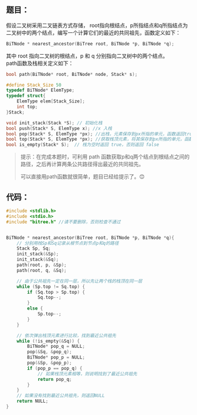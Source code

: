 ## 题目：

假设二叉树采用二叉链表方式存储， root指向根结点，p所指结点和q所指结点为二叉树中的两个结点，编写一个计算它们的最近的共同祖先，函数定义如下：

```cpp
BiTNode * nearest_ancestor(BiTree root, BiTNode *p, BiTNode *q);
```

其中 root 指向二叉树的根结点，p 和 q 分别指向二叉树中的两个结点。  
path函数及栈相关定义如下：

```cpp
bool path(BiTNode* root, BiTNode* node, Stack* s);

#define Stack_Size 50
typedef BiTNode* ElemType;
typedef struct{
    ElemType elem[Stack_Size];
    int top;
}Stack;

void init_stack(Stack *S); // 初始化栈
bool push(Stack* S, ElemType x); //x 入栈
bool pop(Stack* S, ElemType *px); //出栈，元素保存到px所指的单元，函数返回true,栈为空时返回 false
bool top(Stack* S, ElemType *px); //获取栈顶元素，将其保存到px所指的单元，函数返回true，栈满时返回 false
bool is_empty(Stack* S);  // 栈为空时返回 true，否则返回 false
```

> 提示：在完成本题时，可利用 path 函数获取p和q两个结点到根结点之间的路径，之后再计算两条公共路径得出最近的共同祖先。
> 
> 可以直接用path函数就很简单，题目已经给提示了。😊

## 代码：

```cpp
#include <stdlib.h>
#include <stdio.h>
#include "bitree.h" //请不要删除，否则检查不通过


BiTNode * nearest_ancestor(BiTree root, BiTNode *p, BiTNode *q){
    // 分别用栈Sp和Sq记录从根节点到节点p和q的路径
    Stack Sp, Sq;
    init_stack(&Sp);
    init_stack(&Sq);
    path(root, p, &Sp);
    path(root, q, &Sq);

    // 由于公共祖先一定在同一层，所以先让两个栈的栈顶在同一层
    while (Sp.top != Sq.top) {
        if (Sq.top > Sp.top) {
            Sq.top--;
        }
        else {
            Sp.top--;
        }
    }

    // 依次弹出栈顶元素进行比较，找到最近公共祖先
    while (!is_empty(&Sq)) {
        BiTNode* pop_q = NULL;
        pop(&Sq, &pop_q);
        BiTNode* pop_p = NULL;
        pop(&Sp, &pop_p);
        if (pop_p == pop_q) {
            // 如果栈顶元素相等，则说明找到了最近公共祖先
            return pop_q;
        }
    }    
    // 如果没有找到最近公共祖先，则返回NULL
    return NULL;
}
```
